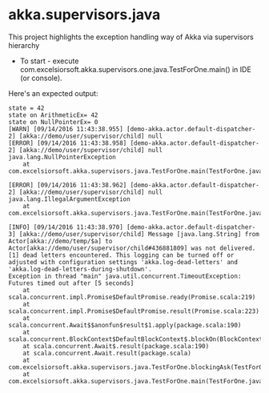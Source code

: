 # akka.supervisors.java

This project highlights the exception handling way of Akka via supervisors hierarchy

- To start - execute com.excelsiorsoft.akka.supervisors.one.java.TestForOne.main() in IDE (or console).

Here's an expected output:

	state = 42
	state on ArithmeticEx= 42
	state on NullPointerEx= 0
	[WARN] [09/14/2016 11:43:38.955] [demo-akka.actor.default-dispatcher-2] [akka://demo/user/supervisor/child] null
	[ERROR] [09/14/2016 11:43:38.958] [demo-akka.actor.default-dispatcher-2] [akka://demo/user/supervisor/child] null
	java.lang.NullPointerException
		at com.excelsiorsoft.akka.supervisors.java.TestForOne.main(TestForOne.java:35)
	
	[ERROR] [09/14/2016 11:43:38.962] [demo-akka.actor.default-dispatcher-2] [akka://demo/user/supervisor/child] null
	java.lang.IllegalArgumentException
		at com.excelsiorsoft.akka.supervisors.java.TestForOne.main(TestForOne.java:42)
	
	[INFO] [09/14/2016 11:43:38.970] [demo-akka.actor.default-dispatcher-3] [akka://demo/user/supervisor/child] Message [java.lang.String] from Actor[akka://demo/temp/$a] to Actor[akka://demo/user/supervisor/child#436881809] was not delivered. [1] dead letters encountered. This logging can be turned off or adjusted with configuration settings 'akka.log-dead-letters' and 'akka.log-dead-letters-during-shutdown'.
	Exception in thread "main" java.util.concurrent.TimeoutException: Futures timed out after [5 seconds]
		at scala.concurrent.impl.Promise$DefaultPromise.ready(Promise.scala:219)
		at scala.concurrent.impl.Promise$DefaultPromise.result(Promise.scala:223)
		at scala.concurrent.Await$$anonfun$result$1.apply(package.scala:190)
		at scala.concurrent.BlockContext$DefaultBlockContext$.blockOn(BlockContext.scala:53)
		at scala.concurrent.Await$.result(package.scala:190)
		at scala.concurrent.Await.result(package.scala)
		at com.excelsiorsoft.akka.supervisors.java.TestForOne.blockingAsk(TestForOne.java:62)
		at com.excelsiorsoft.akka.supervisors.java.TestForOne.main(TestForOne.java:43)
	     
	
	
